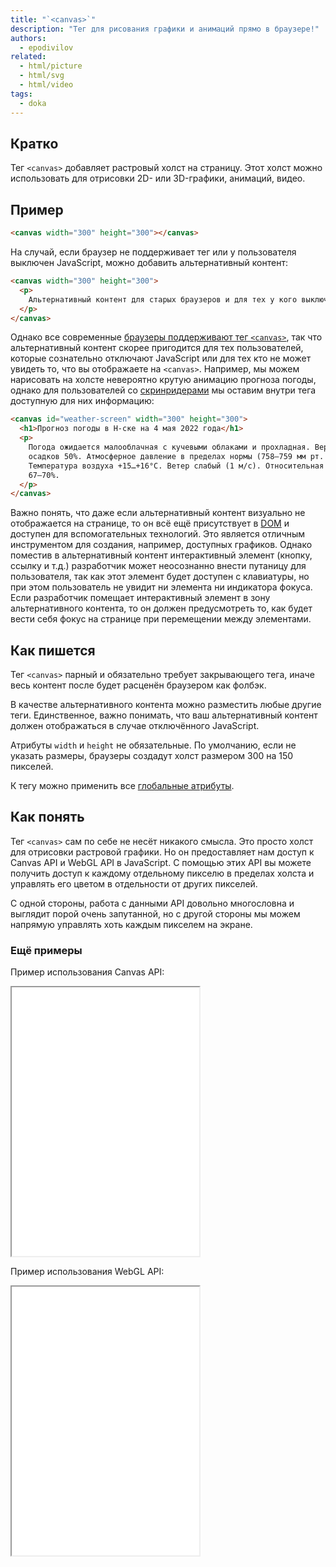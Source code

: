 ```yaml
---
title: "`<canvas>`"
description: "Тег для рисования графики и анимаций прямо в браузере!"
authors:
  - epodivilov
related:
  - html/picture
  - html/svg
  - html/video
tags:
  - doka
---
```


## Кратко

Тег `<canvas>` добавляет растровый холст на страницу. Этот холст можно использовать для отрисовки 2D- или 3D-графики, анимаций, видео.

## Пример

```html
<canvas width="300" height="300"></canvas>
```

На случай, если браузер не поддерживает тег или у пользователя выключен JavaScript, можно добавить альтернативный контент:

```html
<canvas width="300" height="300">
  <p>
    Альтернативный контент для старых браузеров и для тех у кого выключен JavaScript.
  </p>
</canvas>
```

Однако все современные [браузеры поддерживают тег `<canvas>`](https://caniuse.com/?search=canvas), так что альтернативный контент скорее пригодится для тех пользователей, которые сознательно отключают JavaScript или для тех кто не может увидеть то, что вы отображаете на `<canvas>`. Например, мы можем нарисовать на холсте невероятно крутую анимацию прогноза погоды, однако для пользователей со [скринридерами](/a11y/screenreaders/) мы оставим внутри тега доступную для них информацию:

```html
<canvas id="weather-screen" width="300" height="300">
  <h1>Прогноз погоды в Н-ске на 4 мая 2022 года</h1>
  <p>
    Погода ожидается малооблачная с кучевыми облаками и прохладная. Вероятность
    осадков 50%. Атмосферное давление в пределах нормы (758–759 мм рт. ст.).
    Температура воздуха +15…+16°C. Ветер слабый (1 м/с). Относительная влажность
    67–70%.
  </p>
</canvas>
```

Важно понять, что даже если альтернативный контент визуально не отображается на странице, то он всё ещё присутствует в [DOM](/js/dom/) и доступен для вспомогательных технологий. Это является отличным инструментом для создания, например, доступных графиков. Однако поместив в альтернативный контент интерактивный элемент (кнопку, ссылку и т.д.) разработчик может неосознанно внести путаницу для пользователя, так как этот элемент будет доступен с клавиатуры, но при этом пользователь не увидит ни элемента ни индикатора фокуса. Если разработчик помещает интерактивный элемент в зону альтернативного контента, то он должен предусмотреть то, как будет вести себя фокус на странице при перемещении между элементами.

## Как пишется

Тег `<canvas>` парный и обязательно требует закрывающего тега, иначе весь контент после будет расценён браузером как фолбэк.

В качестве альтернативного контента можно разместить любые другие теги. Единственное, важно понимать, что ваш альтернативный контент должен отображаться в случае отключённого JavaScript.

Атрибуты `width` и `height` не обязательные. По умолчанию, если не указать размеры, браузеры создадут холст размером 300 на 150 пикселей.

К тегу можно применить все [глобальные атрибуты](/html/global-attrs/).

## Как понять

Тег `<canvas>` сам по себе не несёт никакого смысла. Это просто холст для отрисовки растровой графики. Но он предоставляет нам доступ к Canvas API и WebGL API в JavaScript. С помощью этих API вы можете получить доступ к каждому отдельному пикселю в пределах холста и управлять его цветом в отдельности от других пикселей.

С одной стороны, работа с данными API довольно многословна и выглядит порой очень запутанной, но с другой стороны мы можем напрямую управлять хоть каждым пикселем на экране.

### Ещё примеры

Пример использования Canvas API:

<iframe title="Использование Canvas API" src="demos/canvas/" height="430"></iframe>

Пример использования WebGL API:

<iframe title="Использование WebGL API" src="demos/webgl/" height="430"></iframe>
